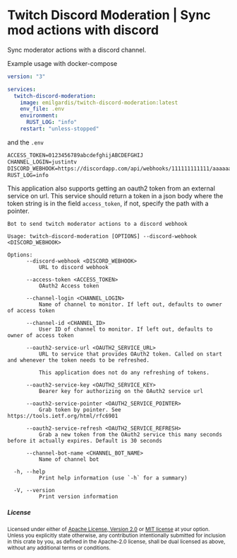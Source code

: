 Twitch Discord Moderation | Sync mod actions with discord
============================================

Sync moderator actions with a discord channel.

Example usage with docker-compose

```yml
version: "3"

services:
  twitch-discord-moderation:
    image: emilgardis/twitch-discord-moderation:latest
    env_file: .env
    environment:
      RUST_LOG: "info"
    restart: "unless-stopped"
```

and the `.env`

```txt
ACCESS_TOKEN=0123456789abcdefghijABCDEFGHIJ
CHANNEL_LOGIN=justintv
DISCORD_WEBHOOK=https://discordapp.com/api/webhooks/111111111111/aaaaaaaaaaaaaaa
RUST_LOG=info
```

This application also supports getting an oauth2 token from an external service on url. This service should return a token in a json body where the token string is in the field `access_token`, if not, specify the path with a pointer.

<!--BEGIN commandline options-->
```text
Bot to send twitch moderator actions to a discord webhook

Usage: twitch-discord-moderation [OPTIONS] --discord-webhook <DISCORD_WEBHOOK>

Options:
      --discord-webhook <DISCORD_WEBHOOK>
          URL to discord webhook

      --access-token <ACCESS_TOKEN>
          OAuth2 Access token

      --channel-login <CHANNEL_LOGIN>
          Name of channel to monitor. If left out, defaults to owner of access token

      --channel-id <CHANNEL_ID>
          User ID of channel to monitor. If left out, defaults to owner of access token

      --oauth2-service-url <OAUTH2_SERVICE_URL>
          URL to service that provides OAuth2 token. Called on start and whenever the token needs to be refreshed.

          This application does not do any refreshing of tokens.

      --oauth2-service-key <OAUTH2_SERVICE_KEY>
          Bearer key for authorizing on the OAuth2 service url

      --oauth2-service-pointer <OAUTH2_SERVICE_POINTER>
          Grab token by pointer. See https://tools.ietf.org/html/rfc6901

      --oauth2-service-refresh <OAUTH2_SERVICE_REFRESH>
          Grab a new token from the OAuth2 service this many seconds before it actually expires. Default is 30 seconds

      --channel-bot-name <CHANNEL_BOT_NAME>
          Name of channel bot

  -h, --help
          Print help information (use `-h` for a summary)

  -V, --version
          Print version information

```
<!--END commandline options-->

<h5> License </h5>

<sup>
Licensed under either of <a href="LICENSE-APACHE">Apache License, Version
2.0</a> or <a href="LICENSE-MIT">MIT license</a> at your option.
</sup>

<br>

<sub>
Unless you explicitly state otherwise, any contribution intentionally submitted
for inclusion in this crate by you, as defined in the Apache-2.0 license, shall
be dual licensed as above, without any additional terms or conditions.
</sub>